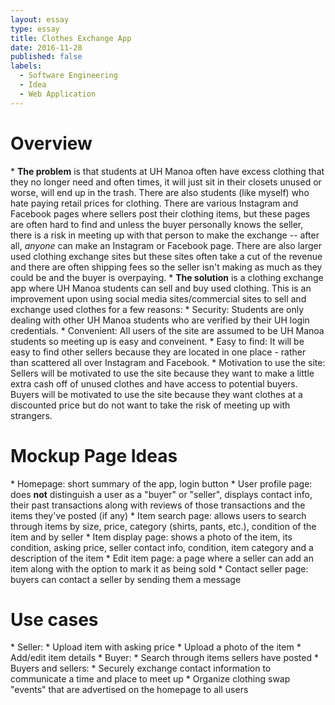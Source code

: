 ```yaml
---
layout: essay
type: essay
title: Clothes Exchange App
date: 2016-11-28
published: false
labels:
  - Software Engineering
  - Idea
  - Web Application
---
```


<h1>Overview</h1>
  * <b>The problem</b> is that students at UH Manoa often have excess clothing that they no longer need and often times, it will just sit in their closets unused or worse, will end up in the trash. There are also students (like myself) who hate paying retail prices for clothing. There are various Instagram and Facebook pages where sellers post their clothing items, but these pages are often hard to find and unless the buyer personally knows the seller, there is a risk in meeting up with that person to make the exchange -- after all, <i>anyone</i> can make an Instagram or Facebook page. There are also larger used clothing exchange sites but these sites often take a cut of the revenue and there are often shipping fees so the seller isn't making as much as they could be and the buyer is overpaying. 
  * <b>The solution</b> is a clothing exchange app where UH Manoa students can sell and buy used clothing. This is an improvement upon using social media sites/commercial sites to sell and exchange used clothes for a few reasons:
    * Security: Students are only dealing with other UH Manoa students who are verified by their UH login credentials.
    * Convenient: All users of the site are assumed to be UH Manoa students so meeting up is easy and conveinent.
    * Easy to find: It will be easy to find other sellers because they are located in one place - rather than scattered all over Instagram and Facebook.
    * Motivation to use the site: Sellers will be motivated to use the site because they want to make a little extra cash off of unused clothes and have access to potential buyers. Buyers will be motivated to use the site because they want clothes at a discounted price but do not want to take the risk of meeting up with strangers.
  
<h1>Mockup Page Ideas</h1>
* Homepage: short summary of the app, login button
* User profile page: does <b>not</b> distinguish a user as a "buyer" or "seller", displays contact info, their past transactions along with reviews of those transactions and the items they've posted (if any)
* Item search page: allows users to search through items by size, price, category (shirts, pants, etc.), condition of the item and by seller
* Item display page: shows a photo of the item, its condition, asking price, seller contact info, condition, item category and a description of the item
* Edit item page: a page where a seller can add an item along with the option to mark it as being sold
* Contact seller page: buyers can contact a seller by sending them a message

<h1>Use cases</h1>
* Seller:
  * Upload item with asking price
  * Upload a photo of the item
  * Add/edit item details
* Buyer: 
  * Search through items sellers have posted
* Buyers and sellers:
  * Securely exchange contact information to communicate a time and place to meet up 
  * Organize clothing swap "events" that are advertised on the homepage to all users

  
  
